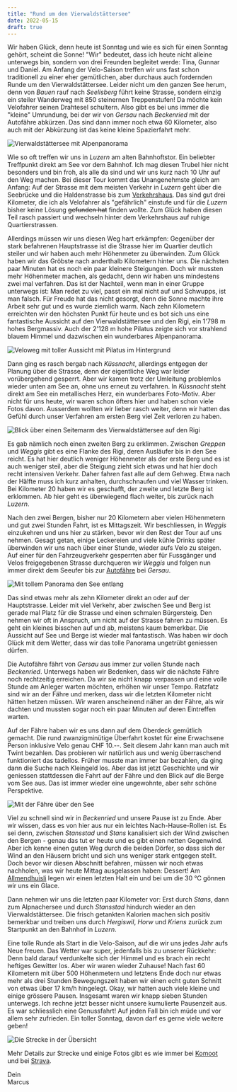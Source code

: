 ```yaml
---
title: "Rund um den Vierwaldstättersee"
date: 2022-05-15
draft: true
---
```


Wir haben Glück, denn heute ist Sonntag und wie es sich für einen Sonntag gehört, scheint die Sonne! "Wir" bedeutet, dass ich heute nicht alleine unterwegs bin, sondern von drei Freunden begleitet werde: Tina, Gunnar und Daniel. Am Anfang der Velo-Saison treffen wir uns fast schon traditionell zu einer eher gemütlichen, aber durchaus auch fordernden Runde um den Vierwaldstättersee. Leider nicht um den ganzen See herum, denn von *Bauen* rauf nach *Seelisberg* führt keine Strasse, sondern einzig ein steiler Wanderweg mit 850 steinernen Treppenstufen! Da möchte kein Velofahrer seinen Drahtesel schultern. Also gibt es bei uns immer die "kleine" Umrundung, bei der wir von *Gersau* nach *Beckenried* mit der Autofähre abkürzen. Das sind dann immer noch etwa 60 Kilometer, also auch mit der Abkürzung ist das keine kleine Spazierfahrt mehr.

![Vierwaldstättersee mit Alpenpanorama](/images/blog/2022-05-15_001.jpg)

Wie so oft treffen wir uns in *Luzern* am alten Bahnhoftstor. Ein beliebter Treffpunkt direkt am See vor dem Bahnhof. Ich mag diesen Trubel hier nicht besonders und bin froh, als alle da sind und wir uns kurz nach 10 Uhr auf den Weg machen. Bei dieser Tour kommt das Unangenehmste gleich am Anfang: Auf der Strasse mit dem meisten Verkehr in *Luzern* geht über die Seebrücke und die Haldenstrasse bis zum [Verkehrshaus](https://www.verkehrshaus.ch/). Das sind gut drei Kilometer, die ich als Velofahrer als "gefährlich" einstufe und für die *Luzern* bisher keine Lösung ~~gefunden hat~~ finden wollte. Zum Glück haben diesen Teil rasch passiert und wechseln hinter dem Verkehrshaus auf ruhige Quartierstrassen.

Allerdings müssen wir uns diesen Weg hart erkämpfen: Gegenüber der stark befahrenen Hauptstrasse ist die Strasse hier im Quartier deutlich steiler und wir haben auch mehr Höhenmeter zu überwinden. Zum Glück haben wir das Gröbste nach anderthalb Kilometern hinter uns. Die nächsten paar Minuten hat es noch ein paar kleinere Steigungen. Doch wir mussten mehr Höhenmeter machen, als gedacht, denn wir haben uns mindestens zwei mal verfahren. Das ist der Nachteil, wenn man in einer Gruppe unterwegs ist: Man redet zu viel, passt ein mal nicht auf und Schwupps, ist man falsch. Für Freude hat das nicht gesorgt, denn die Sonne machte ihre Arbeit sehr gut und es wurde ziemlich warm. Nach zehn Kilometern erreichten wir den höchsten Punkt für heute und es bot sich uns eine fantastische Aussicht auf den Vierwaldstättersee und den Rigi, ein 1'798 m hohes Bergmassiv. Auch der 2'128 m hohe Pilatus zeigte sich vor strahlend blauem Himmel und dazwischen ein wunderbares Alpenpanorama.

![Veloweg mit toller Aussicht mit Pilatus im Hintergrund](/images/blog/2022-05-15_002.jpg)

Dann ging es rasch bergab nach *Küssnacht*, allerdings entgegen der Planung über die Strasse, denn der eigentliche Weg war leider vorübergehend gesperrt. Aber wir kamen trotz der Umleitung problemlos wieder unten am See an, ohne uns erneut zu verfahren. In *Küssnacht* steht direkt am See ein metallisches Herz, ein wunderbares Foto-Motiv. Aber nicht für uns heute, wir waren schon öfters hier und haben schon viele Fotos davon. Ausserdem wollten wir lieber rasch weiter, denn wir hatten das Gefühl durch unser Verfahren am ersten Berg viel Zeit verloren zu haben.

![Blick über einen Seitemarm des Vierwaldstättersee auf den Rigi](/images/blog/2022-05-15_003.jpg)

Es gab nämlich noch einen zweiten Berg zu erklimmen. Zwischen *Greppen* und *Weggis* gibt es eine Flanke des Rigi, deren Ausläufer bis in den See reicht. Es hat hier deutlich weniger Höhenmeter als der erste Berg und es ist auch weniger steil, aber die Steigung zieht sich etwas und hat hier doch recht intensiven Verkehr. Daher fahren fast alle auf dem Gehweg. Etwa nach der Hälfte muss ich kurz anhalten, durchschnaufen und viel Wasser trinken. Bei Kilometer 20 haben wir es geschafft, der zweite und letzte Berg ist erklommen. Ab hier geht es überwiegend flach weiter, bis zurück nach *Luzern*.

Nach den zwei Bergen, bisher nur 20 Kilometern aber vielen Höhenmetern und gut zwei Stunden Fahrt, ist es Mittagszeit. Wir beschliessen, in *Weggis* einzukehren und uns hier zu stärken, bevor wir den Rest der Tour auf uns nehmen. Gesagt getan, einige Leckereien und viele kühle Drinks später überwinden wir uns nach über einer Stunde, wieder aufs Velo zu steigen. Auf einer für den Fahrzeugverkehr gesperrten aber für Fussgänger und Velos freigegebenen Strasse durchqueren wir *Weggis* und folgen nun immer direkt dem Seeufer bis zur [Autofähre](https://www.autofaehre.ch/) bei *Gersau*.

![Mit tollem Panorama den See entlang](/images/blog/2022-05-15_004.jpg)

Das sind etwas mehr als zehn Kilometer direkt an oder auf der Hauptstrasse. Leider mit viel Verkehr, aber zwischen See und Berg ist gerade mal Platz für die Strasse und einen schmalen Bürgersteig. Den nehmen wir oft in Anspruch, um nicht auf der Strasse fahren zu müssen. Es geht ein kleines bisschen auf und ab, meistens kaum bemerkbar. Die Aussicht auf See und Berge ist wieder mal fantastisch. Was haben wir doch Glück mit dem Wetter, dass wir das tolle Panorama ungetrübt geniessen dürfen.

Die Autofähre fährt von *Gersau* aus immer zur vollen Stunde nach *Beckenried*. Unterwegs haben wir Bedenken, dass wir die nächste Fähre noch rechtzeitig erreichen. Da wir sie nicht knapp verpassen und eine volle Stunde am Anleger warten möchten, erhöhen wir unser Tempo. Ratzfatz sind wir an der Fähre und merken, dass wir die letzten Kilometer nicht hätten hetzen müssen. Wir waren anscheinend näher an der Fähre, als wir dachten und mussten sogar noch ein paar Minuten auf deren Eintreffen warten.

Auf der Fähre haben wir es uns dann auf dem Oberdeck gemütlich gemacht. Die rund zwanzigminütige Überfahrt kostet für eine Erwachsene Person inklusive Velo genau CHF 10.--. Seit diesem Jahr kann man auch mit Twint bezahlen. Das probieren wir natürlich aus und wenig überraschend funktioniert das tadellos. Früher musste man immer bar bezahlen, da ging dann die Suche nach Kleingeld los. Aber das ist jetzt Geschichte und wir geniessen stattdessen die Fahrt auf der Fähre und den Blick auf die Berge vom See aus. Das ist immer wieder eine ungewohnte, aber sehr schöne Perspektive.

![Mit der Fähre über den See](/images/blog/2022-05-15_005.jpg)

Viel zu schnell sind wir in *Beckenried* und unsere Pause ist zu Ende. Aber wir wissen, dass es von hier aus nur ein leichtes Nach-Hause-Rollen ist. Es sei denn, zwischen *Stansstad* und *Stans* kanalisiert sich der Wind zwischen den Bergen - genau das tut er heute und es gibt einen netten Gegenwind. Aber ich kenne einen guten Weg durch die beiden Dörfer, so dass sich der Wind an den Häusern bricht und sich uns weniger stark entgegen stellt. Doch bevor wir diesen Abschnitt befahren, müssen wir noch etwas nachholen, was wir heute Mittag ausgelassen haben: Dessert! Am [Allmendhuisli](https://www.allmendhuisli.ch/) legen wir einen letzten Halt ein und bei um die 30 °C gönnen wir uns ein Glace.

Dann nehmen wir uns die letzten paar Kilometer vor: Erst durch *Stans*, dann zum Alpnachersee und durch *Stansstad* hindurch wieder an den Vierwaldstättersee. Die frisch getankten Kalorien machen sich positiv bemerkbar und treiben uns durch *Hergiswil*, *Horw* und *Kriens* zurück zum Startpunkt an den Bahnhof in *Luzern*.

Eine tolle Runde als Start in die Velo-Saison, auf die wir uns jedes Jahr aufs Neue freuen. Das Wetter war super, jedenfalls bis zu unserer Rückkehr: Denn bald darauf verdunkelte sich der Himmel und es brach ein recht heftiges Gewitter los. Aber wir waren wieder Zuhause! Nach fast 60 Kilometern mit über 500 Höhenmetern und letztens Ende doch nur etwas mehr als drei Stunden Bewegungszeit haben wir einen echt guten Schnitt von etwas über 17 km/h hingelegt. Okay, wir hatten auch viele kleine und einige grössere Pausen. Insgesamt waren wir knapp sieben Stunden unterwegs. Ich rechne jetzt besser nicht unsere kumulierte Pausenzeit aus. Es war schliesslich eine Genussfahrt! Auf jeden Fall bin ich müde und vor allem sehr zufrieden. Ein toller Sonntag, davon darf es gerne viele weitere geben!

![Die Strecke in der Übersicht](/images/blog/2022-05-15_komoot.png)

Mehr Details zur Strecke und einige Fotos gibt es wie immer bei [Komoot](https://www.komoot.de/tour/770828365/zoom) und bei [Strava](https://www.strava.com/activities/7147501619).

Dein  
Marcus
